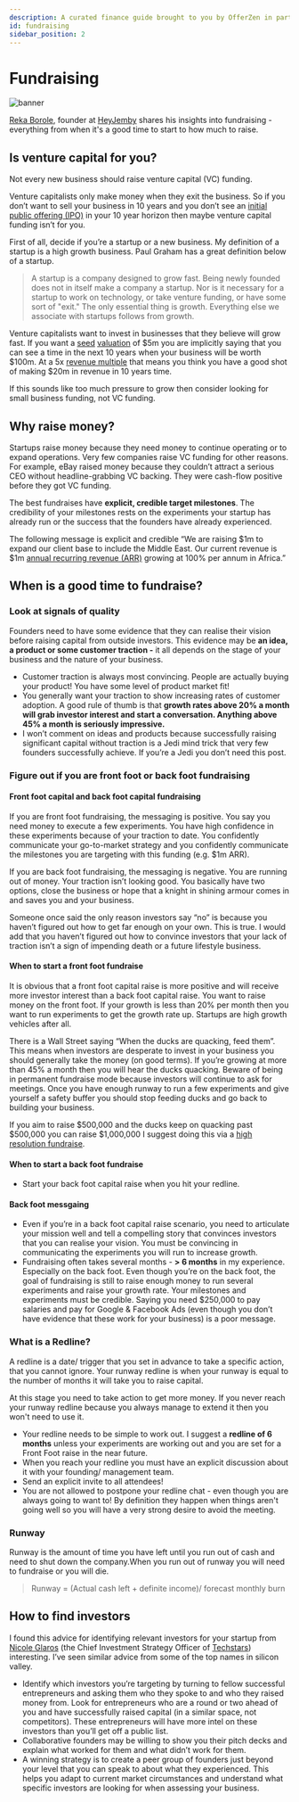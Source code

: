 ```yaml
---
description: A curated finance guide brought to you by OfferZen in partnership with Investec.
id: fundraising
sidebar_position: 2
---
```


# Fundraising

![banner](pathname:///img/assets/rekaborole_fundraising.png)

[Reka Borole](https://www.linkedin.com/in/reka-borole-69657b143/), founder at [HeyJemby](https://www.linkedin.com/company/heyjemby/) shares his insights into fundraising - everything from when it's a good time to start to how much to raise. &#x20;

## Is venture capital for you?

Not every new business should raise venture capital (VC) funding.

Venture capitalists only make money when they exit the business. So if you don’t want to sell your business in 10 years and you don’t see an [initial public offering (IPO)](https://www.developersfinance.guide/docs/glossary-intro#initial-public-offering-ipo) in your 10 year horizon then maybe venture capital funding isn’t for you.

First of all, decide if you’re a startup or a new business. My definition of a startup is a high growth business. Paul Graham has a great definition below of a startup.

> A startup is a company designed to grow fast. Being newly founded does not in itself make a company a startup. Nor is it necessary for a startup to work on technology, or take venture funding, or have some sort of "exit." The only essential thing is growth. Everything else we associate with startups follows from growth.

Venture capitalists want to invest in businesses that they believe will grow fast. If you want a [seed](https://www.developersfinance.guide/docs/glossary-intro#seed-stage) [valuation](https://www.developersfinance.guide/docs/glossary-intro#valuation) of $5m you are implicitly saying that you can see a time in the next 10 years when your business will be worth $100m. At a 5x [revenue multiple](https://www.developersfinance.guide/docs/glossary-intro#revenue-multiple) that means you think you have a good shot of making $20m in revenue in 10 years time.

If this sounds like too much pressure to grow then consider looking for small business funding, not VC funding.

## Why raise money?

Startups raise money because they need money to continue operating or to expand operations. Very few companies raise VC funding for other reasons. For example, eBay raised money because they couldn’t attract a serious CEO without headline-grabbing VC backing. They were cash-flow positive before they got VC funding.&#x20;

The best fundraises have **explicit, credible target milestones**. The credibility of your milestones rests on the experiments your startup has already run or the success that the founders have already experienced.&#x20;

The following message is explicit and credible “We are raising $1m to expand our client base to include the Middle East. Our current revenue is $1m [annual recurring revenue (ARR)](https://www.developersfinance.guide/docs/glossary-intro#annual-reccuring-revenue) growing at 100% per annum in Africa.”

## When is a good time to fundraise?&#x20;

### Look at signals of quality

Founders need to have some evidence that they can realise their vision before raising capital from outside investors. This evidence may be **an idea, a product or some customer traction -** it all depends on the stage of your business and the nature of your business.

* Customer traction is always most convincing. People are actually buying your product! You have some level of product market fit!
* You generally want your traction to show increasing rates of customer adoption. A good rule of thumb is that **growth rates above 20% a month will grab investor interest and start a conversation. Anything above 45% a month is seriously impressive.**
* I won’t comment on ideas and products because successfully raising significant capital without traction is a Jedi mind trick that very few founders successfully achieve. If you’re a Jedi you don’t need this post.

### Figure out if you are front foot or back foot fundraising

#### Front foot capital and back foot capital fundraising

If you are front foot fundraising, the messaging is positive. You say you need money to execute a few experiments. You have high confidence in these experiments because of your traction to date.  You confidently communicate your go-to-market strategy and you confidently communicate the milestones you are targeting with this funding (e.g. $1m ARR).

If you are back foot fundraising, the messaging is negative. You are running out of money. Your traction isn’t looking good. You basically have two options, close the business or hope that a knight in shining armour comes in and saves you and your business.

Someone once said the only reason investors say “no” is because you haven’t figured out how to get far enough on your own. This is true. I would add that you haven’t figured out how to convince investors that your lack of traction isn’t a sign of impending death or a future lifestyle business.

#### When to start a front foot fundraise

It is obvious that a front foot capital raise is more positive and will receive more investor interest than a back foot capital raise. You want to raise money on the front foot. If your growth is less than 20% per month then you want to run experiments to get the growth rate up. Startups are high growth vehicles after all.

There is a Wall Street saying “When the ducks are quacking, feed them”. This means when investors are desperate to invest in your business you should generally take the money (on good terms). If you’re growing at more than 45% a month then you will hear the ducks quacking. Beware of being in permanent fundraise mode because investors will continue to ask for meetings. Once you have enough runway to run a few experiments and give yourself a safety buffer you should stop feeding ducks and go back to building your business.

If you aim to raise $500,000 and the ducks keep on quacking past $500,000 you can raise $1,000,000 I suggest doing this via a [high resolution fundraise](http://www.paulgraham.com/hiresfund.html).

#### When to start a back foot fundraise

* Start your back foot capital raise when you hit your redline.

#### Back foot messgaing

* Even if you’re in a back foot capital raise scenario, you need to articulate your mission well and tell a compelling story that convinces investors that you can realise your vision. You must be convincing in communicating the experiments you will run to increase growth.
* Fundraising often takes several months - **> 6 months** in my experience. Especially on the back foot. Even though you’re on the back foot, the goal of fundraising is still to raise enough money to run several experiments and raise your growth rate. Your milestones and experiments must be credible. Saying you need $250,000 to pay salaries and pay for Google & Facebook Ads (even though you don’t have evidence that these work for your business) is a poor message.

### What is a Redline?

A redline is a date/ trigger that you set in advance to take a specific action, that you cannot ignore. Your runway redline is when your runway is equal to the number of months it will take you to raise capital.&#x20;

At this stage you need to take action to get more money. If you never reach your runway redline because you always manage to extend it then you won't need to use it.

* Your redline needs to be simple to work out. I suggest a **redline of 6 months** unless your experiments are working out and you are set for a Front Foot raise in the near future.
* When you reach your redline you must have an explicit discussion about it with your founding/ management team.
* Send an explicit invite to all attendees!
* You are not allowed to postpone your redline chat - even though you are always going to want to! By definition they happen when things aren't going well so you will have a very strong desire to avoid the meeting.

### Runway

Runway is the amount of time you have left until you run out of cash and need to shut down the company.When you run out of runway you will need to fundraise or you will die.

> Runway = (Actual cash left + definite income)/ forecast monthly burn

## How to find investors

I found this advice for identifying relevant investors for your startup from [Nicole Glaros](https://twitter.com/nglaros?lang=en) (the Chief Investment Strategy Officer of [Techstars](https://www.techstars.com)) interesting. I’ve seen similar advice from some of the top names in silicon valley.

* Identify which investors you’re targeting by turning to fellow successful entrepreneurs and asking them who they spoke to and who they raised money from. Look for entrepreneurs who are a round or two ahead of you and have successfully raised capital (in a similar space, not competitors). These entrepreneurs will have more intel on these investors than you’ll get off a public list.
* Collaborative founders may be willing to show you their pitch decks and explain what worked for them and what didn’t work for them.
* A winning strategy is to create a peer group of founders just beyond your level that you can speak to about what they experienced. This helps you adapt to current market circumstances and understand what specific investors are looking for when assessing your business.

&#x20;


